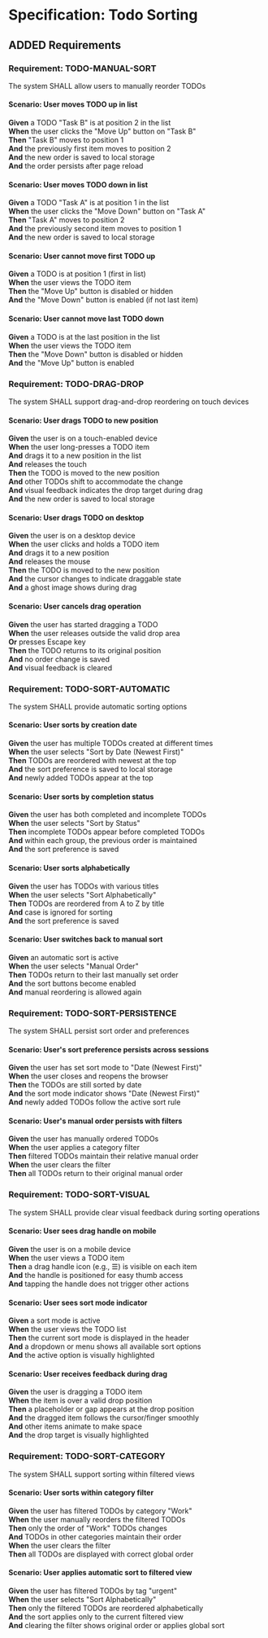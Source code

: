 # Specification: Todo Sorting

## ADDED Requirements

### Requirement: TODO-MANUAL-SORT
The system SHALL allow users to manually reorder TODOs

#### Scenario: User moves TODO up in list
**Given** a TODO "Task B" is at position 2 in the list  
**When** the user clicks the "Move Up" button on "Task B"  
**Then** "Task B" moves to position 1  
**And** the previously first item moves to position 2  
**And** the new order is saved to local storage  
**And** the order persists after page reload

#### Scenario: User moves TODO down in list
**Given** a TODO "Task A" is at position 1 in the list  
**When** the user clicks the "Move Down" button on "Task A"  
**Then** "Task A" moves to position 2  
**And** the previously second item moves to position 1  
**And** the new order is saved to local storage

#### Scenario: User cannot move first TODO up
**Given** a TODO is at position 1 (first in list)  
**When** the user views the TODO item  
**Then** the "Move Up" button is disabled or hidden  
**And** the "Move Down" button is enabled (if not last item)

#### Scenario: User cannot move last TODO down
**Given** a TODO is at the last position in the list  
**When** the user views the TODO item  
**Then** the "Move Down" button is disabled or hidden  
**And** the "Move Up" button is enabled

### Requirement: TODO-DRAG-DROP
The system SHALL support drag-and-drop reordering on touch devices

#### Scenario: User drags TODO to new position
**Given** the user is on a touch-enabled device  
**When** the user long-presses a TODO item  
**And** drags it to a new position in the list  
**And** releases the touch  
**Then** the TODO is moved to the new position  
**And** other TODOs shift to accommodate the change  
**And** visual feedback indicates the drop target during drag  
**And** the new order is saved to local storage

#### Scenario: User drags TODO on desktop
**Given** the user is on a desktop device  
**When** the user clicks and holds a TODO item  
**And** drags it to a new position  
**And** releases the mouse  
**Then** the TODO is moved to the new position  
**And** the cursor changes to indicate draggable state  
**And** a ghost image shows during drag

#### Scenario: User cancels drag operation
**Given** the user has started dragging a TODO  
**When** the user releases outside the valid drop area  
**Or** presses Escape key  
**Then** the TODO returns to its original position  
**And** no order change is saved  
**And** visual feedback is cleared

### Requirement: TODO-SORT-AUTOMATIC
The system SHALL provide automatic sorting options

#### Scenario: User sorts by creation date
**Given** the user has multiple TODOs created at different times  
**When** the user selects "Sort by Date (Newest First)"  
**Then** TODOs are reordered with newest at the top  
**And** the sort preference is saved to local storage  
**And** newly added TODOs appear at the top

#### Scenario: User sorts by completion status
**Given** the user has both completed and incomplete TODOs  
**When** the user selects "Sort by Status"  
**Then** incomplete TODOs appear before completed TODOs  
**And** within each group, the previous order is maintained  
**And** the sort preference is saved

#### Scenario: User sorts alphabetically
**Given** the user has TODOs with various titles  
**When** the user selects "Sort Alphabetically"  
**Then** TODOs are reordered from A to Z by title  
**And** case is ignored for sorting  
**And** the sort preference is saved

#### Scenario: User switches back to manual sort
**Given** an automatic sort is active  
**When** the user selects "Manual Order"  
**Then** TODOs return to their last manually set order  
**And** the sort buttons become enabled  
**And** manual reordering is allowed again

### Requirement: TODO-SORT-PERSISTENCE
The system SHALL persist sort order and preferences

#### Scenario: User's sort preference persists across sessions
**Given** the user has set sort mode to "Date (Newest First)"  
**When** the user closes and reopens the browser  
**Then** the TODOs are still sorted by date  
**And** the sort mode indicator shows "Date (Newest First)"  
**And** newly added TODOs follow the active sort rule

#### Scenario: User's manual order persists with filters
**Given** the user has manually ordered TODOs  
**When** the user applies a category filter  
**Then** filtered TODOs maintain their relative manual order  
**When** the user clears the filter  
**Then** all TODOs return to their original manual order

### Requirement: TODO-SORT-VISUAL
The system SHALL provide clear visual feedback during sorting operations

#### Scenario: User sees drag handle on mobile
**Given** the user is on a mobile device  
**When** the user views a TODO item  
**Then** a drag handle icon (e.g., ☰) is visible on each item  
**And** the handle is positioned for easy thumb access  
**And** tapping the handle does not trigger other actions

#### Scenario: User sees sort mode indicator
**Given** a sort mode is active  
**When** the user views the TODO list  
**Then** the current sort mode is displayed in the header  
**And** a dropdown or menu shows all available sort options  
**And** the active option is visually highlighted

#### Scenario: User receives feedback during drag
**Given** the user is dragging a TODO item  
**When** the item is over a valid drop position  
**Then** a placeholder or gap appears at the drop position  
**And** the dragged item follows the cursor/finger smoothly  
**And** other items animate to make space  
**And** the drop target is visually highlighted

### Requirement: TODO-SORT-CATEGORY
The system SHALL support sorting within filtered views

#### Scenario: User sorts within category filter
**Given** the user has filtered TODOs by category "Work"  
**When** the user manually reorders the filtered TODOs  
**Then** only the order of "Work" TODOs changes  
**And** TODOs in other categories maintain their order  
**When** the user clears the filter  
**Then** all TODOs are displayed with correct global order

#### Scenario: User applies automatic sort to filtered view
**Given** the user has filtered TODOs by tag "urgent"  
**When** the user selects "Sort Alphabetically"  
**Then** only the filtered TODOs are reordered alphabetically  
**And** the sort applies only to the current filtered view  
**And** clearing the filter shows original order or applies global sort
